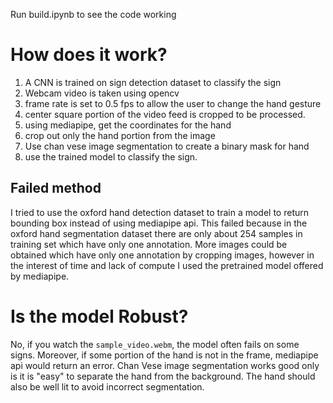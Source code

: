 Run build.ipynb to see the code working

# How does it work?
1. A CNN is trained on sign detection dataset to classify the sign
2. Webcam video is taken using opencv
3. frame rate is set to 0.5 fps to allow the user to change the hand gesture
4. center square portion of the video feed is cropped to be processed.
5. using mediapipe, get the coordinates for the hand
6. crop out only the hand portion from the image
7. Use chan vese image segmentation to create a binary mask for hand
8. use the trained model to classify the sign.

## Failed method
I tried to use the oxford hand detection dataset to train a model to return bounding box instead of using mediapipe api. This failed because in the oxford hand segmentation dataset there are only about 254 samples in training set which have only one annotation. More images could be obtained which have only one annotation by cropping images, however in the interest of time and lack of compute I used the pretrained model offered by mediapipe.

# Is the model Robust?
No, if you watch the `sample_video.webm`, the model often fails on some signs. Moreover, if some portion of the hand is not in the frame, mediapipe api would return an error. Chan Vese image segmentation works good only is it is "easy" to separate the hand from the background. The hand should also be well lit to avoid incorrect segmentation.